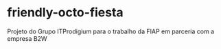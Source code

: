 # friendly-octo-fiesta
Projeto do Grupo ITProdigium para o trabalho da FIAP em parceria com a empresa B2W

